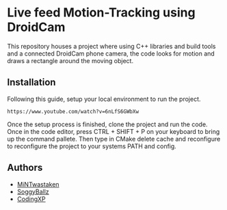 
# Live feed Motion-Tracking using DroidCam

This repository houses a project where using C++ libraries and build tools and a connected DroidCam phone camera, the code looks for motion and draws a rectangle around the moving object.


## Installation

Following this guide, setup your local environment to run the project.
```
https://www.youtube.com/watch?v=6nLfS6GWbXw
```
Once the setup process is finished, clone the project and run the code. Once in the code editor, press CTRL + SHIFT + P on your keyboard to bring up the command pallete. Then type in CMake delete cache and reconfigure to reconfigure the project to your systems PATH and config.
## Authors

- [MiNTwastaken](https://github.com/MiNTwastaken)
- [SoggyBallz](https://github.com/SoggyBallz)
- [CodingXP](https://github.com/CodingXP)


